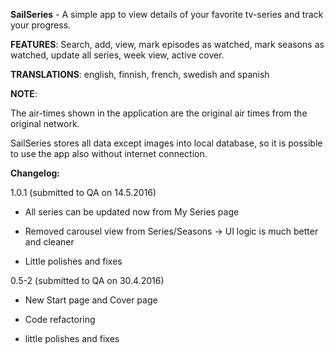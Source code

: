 **SailSeries** - A simple app to view details of your favorite tv-series and track your progress.

**FEATURES**:
Search, add, view, mark episodes as watched, mark seasons as watched, update all series, week view, active cover.

**TRANSLATIONS**:
english, finnish, french, swedish and spanish

**NOTE**:

The air-times shown in the application are the original air times from the original network.

SailSeries stores all data except images into local database, so it is possible to use the app also without internet connection.

**Changelog:**

1.0.1 (submitted to QA on 14.5.2016)

- All series can be updated now from My Series page

- Removed carousel view from Series/Seasons -> UI logic is much better and cleaner

- Little polishes and fixes

0.5-2 (submitted to QA on 30.4.2016)

- New Start page and Cover page

- Code refactoring

- little polishes and fixes
